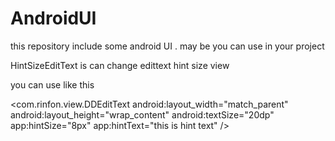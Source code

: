 # AndroidUI
this repository include some android UI . may be you can use in your project

HintSizeEditText is can change edittext hint size view
 
you can use like this 

 <com.rinfon.view.DDEditText
        android:layout_width="match_parent"
        android:layout_height="wrap_content"
        android:textSize="20dp"
        app:hintSize="8px"
        app:hintText="this is hint text" />